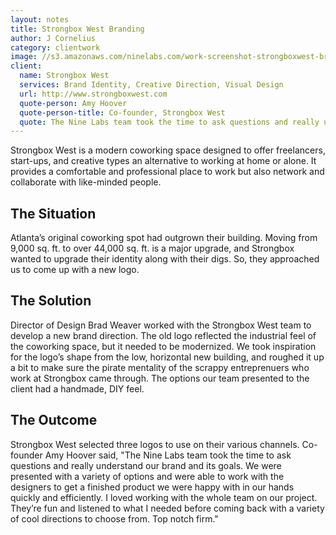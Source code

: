 ```yaml
---
layout: notes
title: Strongbox West Branding
author: J Cornelius
category: clientwork
image: //s3.amazonaws.com/ninelabs.com/work-screenshot-strongboxwest-brand.png
client:
  name: Strongbox West
  services: Brand Identity, Creative Direction, Visual Design
  url: http://www.strongboxwest.com
  quote-person: Amy Hoover
  quote-person-title: Co-founder, Strongbox West
  quote: The Nine Labs team took the time to ask questions and really understand our brand and its goals. We were presented with a variety of options and were able to work with the designers to get a finished product we were happy with in our hands quickly and efficiently. I loved working with the whole team on our project. They&rsquo;re fun and listened to what I needed before coming back with a variety of cool directions to choose from. Top notch firm.
---
```

Strongbox West is a modern coworking space designed to offer freelancers, start-ups, and creative types an alternative to working at home or alone. It provides a comfortable and professional place to work but also network and collaborate with like-minded people.

## The Situation
Atlanta&rsquo;s original coworking spot had outgrown their building. Moving from 9,000 sq. ft. to over 44,000 sq. ft. is a major upgrade, and Strongbox wanted to upgrade their identity along with their digs. So, they approached us to come up with a new logo.

## The Solution
Director of Design Brad Weaver worked with the Strongbox West team to develop a new brand direction. The old logo reflected the industrial feel of the coworking space, but it needed to be modernized. We took inspiration for the logo&rsquo;s shape from the low, horizontal new building, and roughed it up a bit to make sure the pirate mentality of the scrappy entreprenuers who work at Strongbox came through. The options our team presented to the client had a handmade, DIY feel.

## The Outcome
Strongbox West selected three logos to use on their various channels. Co-founder Amy Hoover said, "The Nine Labs team took the time to ask questions and really understand our brand and its goals. We were presented with a variety of options and were able to work with the designers to get a finished product we were happy with in our hands quickly and efficiently. I loved working with the whole team on our project. They&rsquo;re fun and listened to what I needed before coming back with a variety of cool directions to choose from. Top notch firm."
